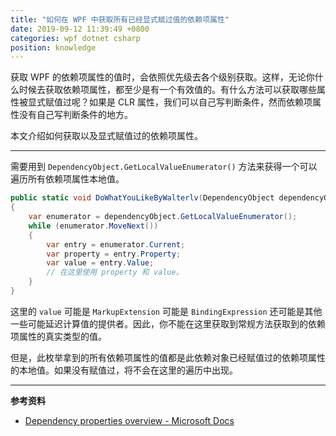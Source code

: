 ```yaml
---
title: "如何在 WPF 中获取所有已经显式赋过值的依赖项属性"
date: 2019-09-12 11:39:49 +0800
categories: wpf dotnet csharp
position: knowledge
---
```


获取 WPF 的依赖项属性的值时，会依照优先级去各个级别获取。这样，无论你什么时候去获取依赖项属性，都至少是有一个有效值的。有什么方法可以获取哪些属性被显式赋值过呢？如果是 CLR 属性，我们可以自己写判断条件，然而依赖项属性没有自己写判断条件的地方。

本文介绍如何获取以及显式赋值过的依赖项属性。

---

需要用到 `DependencyObject.GetLocalValueEnumerator()` 方法来获得一个可以遍历所有依赖项属性本地值。

```csharp
public static void DoWhatYouLikeByWalterlv(DependencyObject dependencyObject)
{
    var enumerator = dependencyObject.GetLocalValueEnumerator();
    while (enumerator.MoveNext())
    {
        var entry = enumerator.Current;
        var property = entry.Property;
        var value = entry.Value;
        // 在这里使用 property 和 value。
    }
}
```

这里的 `value` 可能是 `MarkupExtension` 可能是 `BindingExpression` 还可能是其他一些可能延迟计算值的提供者。因此，你不能在这里获取到常规方法获取到的依赖项属性的真实类型的值。

但是，此枚举拿到的所有依赖项属性的值都是此依赖对象已经赋值过的依赖项属性的本地值。如果没有赋值过，将不会在这里的遍历中出现。

---

**参考资料**

- [Dependency properties overview - Microsoft Docs](https://docs.microsoft.com/en-us/dotnet/framework/wpf/advanced/dependency-properties-overview)
